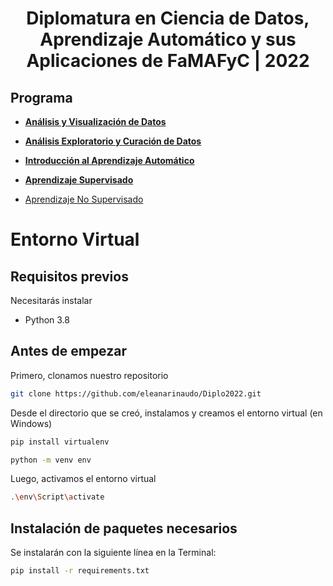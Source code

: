 <html>
<h1  align="center"> Diplomatura en Ciencia de Datos, Aprendizaje Automático y sus Aplicaciones  de FaMAFyC  |  2022
</h1>
</html>

## Programa

- [**Análisis y Visualización de Datos**](https://www.notion.so/An-lisis-y-Visualizaci-n-de-Datos-3194fe5927594e198e715f87621c1eaa)

- [**Análisis Exploratorio y Curación de Datos**](https://www.notion.so/An-lisis-Exploratorio-y-Curaci-n-de-Datos-cd0c7746a6bd4ca4a6a4a0db28c91206)

- [**Introducción al Aprendizaje Automático**](https://www.notion.so/Introducci-n-al-Aprendizaje-Autom-tico-b8ce48ba5809468fb1a8609da3489570)

- [**Aprendizaje Supervisado**](https://www.notion.so/Aprendizaje-Supervisado-eef957975c5f482fa802924168f9c6ad)

- [Aprendizaje No Supervisado](https://www.notion.so/Aprendizaje-No-Supervisado-32eab4d850ea44dd84139da4c04b756b)

# Entorno Virtual

## Requisitos previos

Necesitarás instalar

- Python 3.8

## Antes de empezar

Primero, clonamos nuestro repositorio

```bash
git clone https://github.com/eleanarinaudo/Diplo2022.git
```
Desde el directorio que se creó, instalamos y creamos el entorno virtual (en Windows)

```bash
pip install virtualenv
```

```bash
python -m venv env
```

Luego, activamos el entorno virtual
```bash
.\env\Script\activate
```

## Instalación de paquetes necesarios
Se instalarán con la siguiente línea en la Terminal:

```bash
pip install -r requirements.txt
```